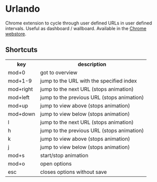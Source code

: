 # Urlando #

Chrome extension to cycle through user defined URLs in user defined intervals. Useful as dashboard / wallboard.
Available in the <a href="https://chrome.google.com/webstore/detail/urlando/eppclhggepnfkndcimahbfboeefimjfb">Chrome webstore</a>.

## Shortcuts ##

<table>
<tr><th>key</th><th>description</th></tr>
<tr><td>mod+0</td><td>got to overview</td></tr>
<tr><td>mod+1-9</td><td>jump to the URL with the specified index</td></tr>
<tr><td>mod+right</td><td>jump to the next URL (stops animation)</td></tr>
<tr><td>mod+left</td><td>jump to the previous URL (stops animation)</td></tr>
<tr><td>mod+up</td><td>jump to view above (stops animation)</td></tr>
<tr><td>mod+down</td><td>jump to view below (stops animation)</td></tr>
<tr><td>l</td><td>jump to the next URL (stops animation)</td></tr>
<tr><td>h</td><td>jump to the previous URL (stops animation)</td></tr>
<tr><td>k</td><td>jump to view above (stops animation)</td></tr>
<tr><td>j</td><td>jump to view below (stops animation)</td></tr>
<tr><td>mod+s</td><td>start/stop animation</td></tr>
<tr><td>mod+o</td><td>open options</td></tr>
<tr><td>esc</td><td>closes options without save</td></tr>
</table>
